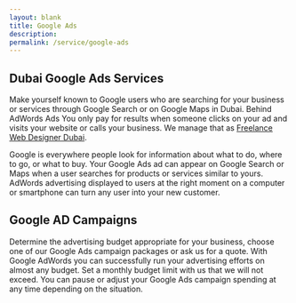 ```yaml
---
layout: blank
title: Google Ads
description: 
permalink: /service/google-ads
---
```


## Dubai Google Ads Services

Make yourself known to Google users who are searching for your business or services through Google Search or on Google Maps in Dubai. Behind AdWords Ads You only pay for results when someone clicks on your ad and visits your website or calls your business. We manage that as [Freelance Web Designer Dubai](/).

Google is everywhere people look for information about what to do, where to go, or what to buy. Your Google Ads ad can appear on Google Search or Maps when a user searches for products or services similar to yours. AdWords advertising displayed to users at the right moment on a computer or smartphone can turn any user into your new customer.

## Google AD Campaigns

Determine the advertising budget appropriate for your business, choose one of our Google Ads campaign packages or ask us for a quote. With Google AdWords you can successfully run your advertising efforts on almost any budget. Set a monthly budget limit with us that we will not exceed. You can pause or adjust your Google Ads campaign spending at any time depending on the situation.